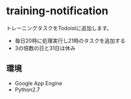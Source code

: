 # training-notification

トレーニングタスクをTodoistに追加します。

- 毎日20時に処理実行し21時のタスクを追加する
- 3の倍数の日と31日は休み

## 環境

- Google App Engine
- Python2.7
